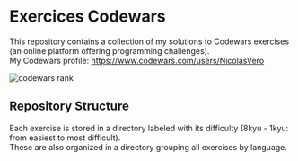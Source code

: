 # Exercices Codewars

This repository contains a collection of my solutions to Codewars exercises (an online platform offering programming challenges).  
My Codewars profile: https://www.codewars.com/users/NicolasVero

![codewars rank](https://www.codewars.com/users/NicolasVero/badges/large)

## Repository Structure

Each exercise is stored in a directory labeled with its difficulty (8kyu - 1kyu: from easiest to most difficult).  
These are also organized in a directory grouping all exercises by language.
